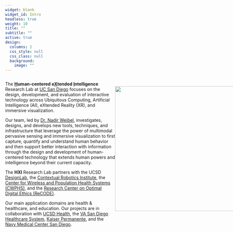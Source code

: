 ```yaml
---
widget: blank
widget_id: Intro
headless: true
weight: 10
title: ""
subtitle: ""
active: true
design:
  columns: 2
  css_style: null
  css_class: null
  background:
    image: ""
---
```

<div style="width: 70%; float: left;">

The <b><u>H</u>uman-centered e<u>X</u>tended <u>I</u>ntelligence</b> Research Lab at [UC San Diego](https://ucsd.edu/) focuses on the design, development, and evaluation of interactive technology across Ubiquitous Computing, Artificial Intelligence (AI), eXtended Reality (XR), and immersive visualization. 

Our team, led by [Dr. Nadir Weibel](author/nadir-weibel/), investigates, designs, and develops new tools, techniques, and infrastructure that leverage the power of multimodal pervasive sensing and immersive visualization to first capture, quantify and understand human behavior and then support better interaction with information through the design and development of human-centered technology that extends human powers and intelligence beyond their current capacity.

The **HXI** Research Lab partners with the UCSD [DesignLab](https://designlab.ucsd.edu/), the [Contextual Robotics Institute](https://contextualrobotics.ucsd.edu/), the [Center for Wireless and Population Health Systems (CWPHS)](http://cwphs.ucsd.edu/), and the [Research Center on Optimal Digital Ethics (ReCODE)](https://recode.health/).

Our main application domains are health & healthcare, and education. Our projects are in collaboration with [UCSD Health](https://health.ucsd.edu/), the [VA San Diego Healthcare System](https://www.sandiego.va.gov/), [Kaiser Permanente](https://thrive.kaiserpermanente.org/care-near-you/southern-california/san-diego/), and the [Navy Medical Center San Diego](https://sandiego.tricare.mil/).

</div>

<div style="width: 30%; margin-left: 70%;"> 
<img src="/images/hxi.png" width="400px" style="margin-top:20%; max-width:400px;height:auto;">
</div>